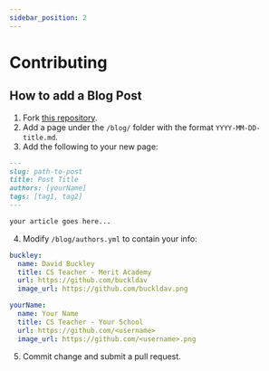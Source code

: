 ```yaml
---
sidebar_position: 2
---
```


# Contributing

## How to add a Blog Post

1. Fork [this repository](https://github.com/buckldav/utah-csta).
2. Add a page under the `/blog/` folder with the format `YYYY-MM-DD-title.md`.
3. Add the following to your new page:

```markdown title="Put at the top of your Markdown file."
---
slug: path-to-post
title: Post Title
authors: [yourName]
tags: [tag1, tag2]
---

your article goes here...
```

4. Modify `/blog/authors.yml` to contain your info:

```yaml title="authors.yml"
buckley:
  name: David Buckley
  title: CS Teacher - Merit Academy
  url: https://github.com/buckldav
  image_url: https://github.com/buckldav.png

yourName:
  name: Your Name
  title: CS Teacher - Your School
  url: https://github.com/<username>
  image_url: https://github.com/<username>.png
```

5. Commit change and submit a pull request.
